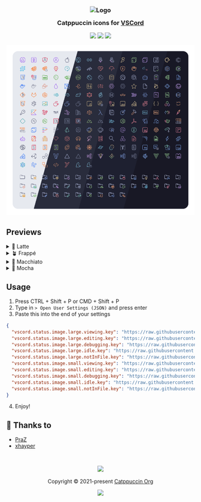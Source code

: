 <h3 align="center">
	<img src="https://raw.githubusercontent.com/catppuccin/catppuccin/main/assets/logos/exports/1544x1544_circle.png" width="100" alt="Logo"/><br/>
	<img src="https://raw.githubusercontent.com/catppuccin/catppuccin/main/assets/misc/transparent.png" height="30" width="0px"/>
	Catppuccin icons for <a href="https://github.com/leonardssh/vscord">VSCord</a>
	<img src="https://raw.githubusercontent.com/catppuccin/catppuccin/main/assets/misc/transparent.png" height="30" width="0px"/>
</h3>

<p align="center">
	<a href="https://github.com/catppuccin/vscord/stargazers"><img src="https://img.shields.io/github/stars/catppuccin/vscord?colorA=363a4f&colorB=b7bdf8&style=for-the-badge"></a>
	<a href="https://github.com/catppuccin/vscord/issues"><img src="https://img.shields.io/github/issues/catppuccin/vscord?colorA=363a4f&colorB=f5a97f&style=for-the-badge"></a>
	<a href="https://github.com/catppuccin/vscord/contributors"><img src="https://img.shields.io/github/contributors/catppuccin/vscord?colorA=363a4f&colorB=a6da95&style=for-the-badge"></a>
</p>

<p align="center">
	<img src="assets/preview.webp"/>
</p>

## Previews

<details>
<summary>🌻 Latte</summary>
<img src="assets/previews/latte.png"/>
</details>
<details>
<summary>🪴 Frappé</summary>
<img src="assets/previews/frappe.png"/>
</details>
<details>
<summary>🌺 Macchiato</summary>
<img src="assets/previews/macchiato.png"/>
</details>
<details>
<summary>🌿 Mocha</summary>
<img src="assets/previews/mocha.png"/>
</details>

## Usage

1. Press <key>CTRL</key> + <key>Shift</key> + <key>P</key> or <key>CMD</key> + <key>Shift</key> + <key>P</key>
2. Type in `> Open User Settings (JSON)` and press enter
3. Paste this into the end of your settings

```json
{
  "vscord.status.image.large.viewing.key": "https://raw.githubusercontent.com/catppuccin/vscord/main/images/{{ YOUR FLAVOR }}/{lang}.png",
  "vscord.status.image.large.editing.key": "https://raw.githubusercontent.com/catppuccin/vscord/main/images/{{ YOUR FLAVOR }}/{lang}.png",
  "vscord.status.image.large.debugging.key": "https://raw.githubusercontent.com/catppuccin/vscord/main/images/{{ YOUR FLAVOR }}/{lang}.png",
  "vscord.status.image.large.idle.key": "https://raw.githubusercontent.com/catppuccin/vscord/main/images/{{ YOUR FLAVOR }}/{lang}.png",
  "vscord.status.image.large.notInFile.key": "https://raw.githubusercontent.com/catppuccin/catppuccin/main/assets/logos/exports/macchiato_square.png",
  "vscord.status.image.small.viewing.key": "https://raw.githubusercontent.com/catppuccin/vscord/main/images/{{ YOUR FLAVOR }}/{app_id}.png",
  "vscord.status.image.small.editing.key": "https://raw.githubusercontent.com/catppuccin/vscord/main/images/{{ YOUR FLAVOR }}/{app_id}.png",
  "vscord.status.image.small.debugging.key": "https://raw.githubusercontent.com/catppuccin/vscord/main/images/{{ YOUR FLAVOR }}/{app_id}.png",
  "vscord.status.image.small.idle.key": "https://raw.githubusercontent.com/catppuccin/vscord/main/images/{{ YOUR FLAVOR }}/{app_id}.png",
  "vscord.status.image.small.notInFile.key": "https://raw.githubusercontent.com/catppuccin/vscord/main/images/{{ YOUR FLAVOR }}/{app_id}.png"
}
```

4. Enjoy!

## 💝 Thanks to

- [PraZ](https://github.com/prazdevs)
- [xhayper](https://github.com/xhayper)

&nbsp;

<p align="center">
	<img src="https://raw.githubusercontent.com/catppuccin/catppuccin/main/assets/footers/gray0_ctp_on_line.png"/>
</p>

<p align="center">
	Copyright &copy; 2021-present <a href="https://github.com/catppuccin" target="_blank">Catppuccin Org</a>
</p>

<p align="center">
	<a href="https://github.com/catppuccin/catppuccin/blob/main/LICENSE"><img src="https://img.shields.io/static/v1.svg?style=for-the-badge&label=License&message=MIT&logoColor=d9e0ee&colorA=363a4f&colorB=b7bdf8"/></a>
</p>
